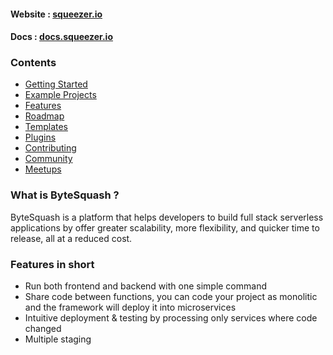 #### Website : [squeezer.io](https://bytesquash.com)
#### Docs : [docs.squeezer.io](https://docs.bytesquash.com/)

### Contents

* [Getting Started](#getting-started)
* [Example Projects](#example-projects)
* [Features](#features)
* [Roadmap](#roadmap)
* [Templates](#templates)
* [Plugins](#plugins)
* [Contributing](#contributing)
* [Community](#community)
* [Meetups](#meetups)

### What is ByteSquash ?

ByteSquash is a platform that helps developers to build full stack serverless applications by offer greater scalability, more flexibility, and quicker time to release, all at a reduced cost.

### <a name="features"></a>Features in short

- Run both frontend and backend with one simple command
- Share code between functions, you can code your project as monolitic and the framework will deploy it into microservices 
- Intuitive deployment & testing by processing only services where code changed
- Multiple staging